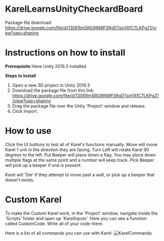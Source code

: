 # KarelLearnsUnityCheckardBoard
 Package file download: 
 https://drive.google.com/file/d/130ERmSRG9tN9P39gDTsin1XfC7LKPgZ1/view?usp=sharing
 
# Instructions on how to install
**Prerequisite**
Have Unity 2019.3 installed

**Steps to Install**
1) Open a new 3D project in Unity 2019.3
2) Download the package file from this link: https://drive.google.com/file/d/130ERmSRG9tN9P39gDTsin1XfC7LKPgZ1/view?usp=sharing
3) Drag the package file over the Unity 'Project' window and release. 
4) Click Import.

# How to use
Click the UI buttons to test all of Karel's functions manually. 
Move will move Karel 1 unit in the direction they are facing.
Turn Left will rotate Karel 90 degrees to the left.
Put Beeper will place down a flag. You may place down multiple flags at the same point and a number will keep track.
Pick Beeper will pick up a beeper if one is present. 

Karel will 'Die' if they attempt to move past a wall, or pick up a beeper that doesn't exists.

# Custom Karel
To make the Custom Karel work, in the 'Project' window, navigate inside the 'Scripts' folder and open up 'KarelInputs'.
Here you can see a function called CustomCode. Write all of your code there.

Here is a list of all commands you can use with Karel:
![KarelCommands](https://user-images.githubusercontent.com/14883450/110404329-86e87200-8033-11eb-89a7-b9cb4db968d0.jpg)

